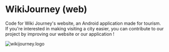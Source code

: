 # WikiJourney (web)
Code for Wiki Journey's website, an Android application made for tourism.
If you're interested in making visiting a city easier, you can contribute to our project by improving our website or our application !

![wikijourney.logo](http://wikijourneydev.alwaysdata.net/images/design/logo.png)
